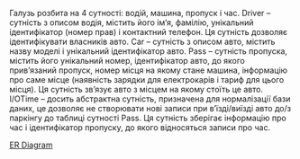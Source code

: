 Галузь розбита на 4 сутності: водій, машина, пропуск і час. 
Driver – сутність з описом водія, містить його ім’я, фамілію, унікальний ідентифікатор (номер прав) і контактний телефон. Ця сутність дозволяє ідентифікувати власників авто.
 Car – сутність з описом авто, містить назву моделі і унікальний ідентифікатор авто. 
Pass – сутність пропуска, містить його унікальний номер, ідентифікатор авто, до якого прив’язаний пропуск, номер місця на якому стане машина, інформацію про саме місце (наявність зарядки для електрокарів і тариф для цього місця). Ця сутність зв’язує авто з місцем на якому стоїть це авто. 
I/OTime – досить абстрактна сутність, призначена для нормалізації бази даних, це дозволяє не створювати нові записи при в’їзді/виїзді авто до/з паркінгу до таблиці сутності Pass. Ця сутність зберігає інформацію про час і ідентифікатор пропуску, до якого відносяться записи про час. 

[ER Diagram](./ERD.png)